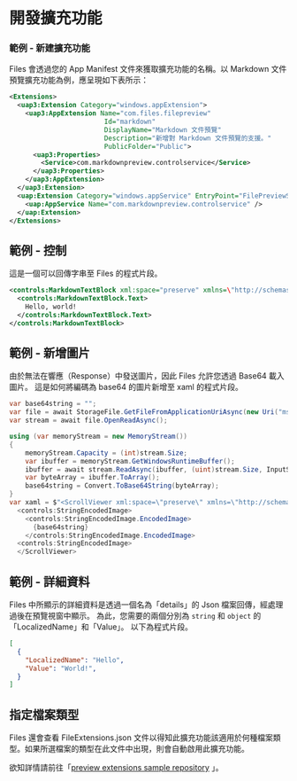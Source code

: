 # 開發擴充功能

### 範例 - 新建擴充功能

Files 會透過您的 App Manifest 文件來獲取擴充功能的名稱。以 Markdown 文件預覽擴充功能為例，應呈現如下表所示：
```xml  
<Extensions>
  <uap3:Extension Category="windows.appExtension">
    <uap3:AppExtension Name="com.files.filepreview"
                        Id="markdown"
                        DisplayName="Markdown 文件預覽"
                        Description="新增對 Markdown 文件預覽的支援。"
                        PublicFolder="Public">
      <uap3:Properties>
        <Service>com.markdownpreview.controlservice</Service>
      </uap3:Properties>
    </uap3:AppExtension>
  </uap3:Extension>
  <uap:Extension Category="windows.appService" EntryPoint="FilePreviewService.Preview">
    <uap:AppService Name="com.markdownpreview.controlservice" />
  </uap:Extension>
</Extensions>
```

## 範例 - 控制

這是一個可以回傳字串至 Files 的程式片段。
```xml
<controls:MarkdownTextBlock xml:space="preserve" xmlns=\"http://schemas.microsoft.com/winfx/2006/xaml/presentation" xmlns:controls="using:Microsoft.Toolkit.Uwp.UI.Controls">
  <controls:MarkdownTextBlock.Text>
    Hello, world!
  </controls:MarkdownTextBlock.Text>
</controls:MarkdownTextBlock>
```
## 範例 - 新增圖片

由於無法在響應（Response）中發送圖片，因此 Files 允許您透過 Base64 載入圖片。
這是如何將編碼為 base64 的圖片新增至 xaml 的程式片段。
```cs
var base64string = "";
var file = await StorageFile.GetFileFromApplicationUriAsync(new Uri("ms-appx:///Assets/FilesHome.png"));
var stream = await file.OpenReadAsync();

using (var memoryStream = new MemoryStream())
{
    memoryStream.Capacity = (int)stream.Size;
    var ibuffer = memoryStream.GetWindowsRuntimeBuffer();
    ibuffer = await stream.ReadAsync(ibuffer, (uint)stream.Size, InputStreamOptions.None).AsTask().ConfigureAwait(false);
    var byteArray = ibuffer.ToArray();
    base64string = Convert.ToBase64String(byteArray);
}
var xaml = $"<ScrollViewer xml:space=\"preserve\" xmlns=\"http://schemas.microsoft.com/winfx/2006/xaml/presentation\" xmlns:controls=\"using:Files.UserControls\"> 
  <controls:StringEncodedImage>
    <controls:StringEncodedImage.EncodedImage>
      {base64string}
    </controls:StringEncodedImage.EncodedImage>
  <controls:StringEncodedImage>
  </ScrollViewer>
```

## 範例 - 詳細資料
Files 中所顯示的詳細資料是透過一個名為「details」的 Json 檔案回傳，經處理過後在預覽視窗中顯示。
為此，您需要的兩個分別為 ```string``` 和 ```object``` 的「LocalizedName」和「Value」。
以下為程式片段。

```json
[
  {
    "LocalizedName": "Hello",
    "Value": "World!",
  }
]
```

## 指定檔案類型
Files 還會查看 FileExtensions.json 文件以得知此擴充功能該適用於何種檔案類型。如果所選檔案的類型在此文件中出現，則會自動啟用此擴充功能。

欲知詳情請前往「[preview extensions sample repository](https://github.com/files-community/preview-pane-sample-extension) 」。
